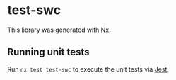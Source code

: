 # test-swc

This library was generated with [Nx](https://nx.dev).

## Running unit tests

Run `nx test test-swc` to execute the unit tests via [Jest](https://jestjs.io).
